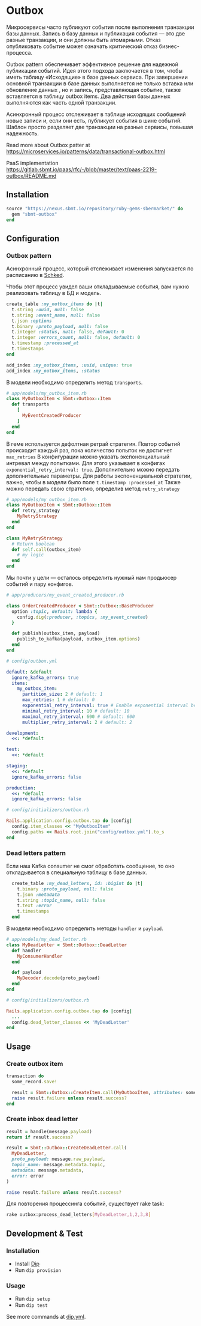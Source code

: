 # Outbox

Микросервисы часто публикуют события после выполнения транзакции базы данных. Запись в базу данных и публикация события — это две разные транзакции, и они должны быть атомарными. Отказ опубликовать событие может означать критический отказ бизнес-процесса.

Outbox pattern обеспечивает эффективное решение для надежной публикации событий. Идея этого подхода заключается в том, чтобы иметь таблицу «Исходящие» в базе данных сервиса. При завершении основной транзакции в базе данных выполняется не только вставка или обновление данных , но и запись, представляющая событие, также вставляется в таблицу outbox items. Два действия базы данных выполняются как часть одной транзакции.

Асинхронный процесс отслеживает в таблице исходящих сообщений новые записи и, если они есть, публикует события в шине событий. Шаблон просто разделяет две транзакции на разные сервисы, повышая надежность.

Read more about Outbox patter at https://microservices.io/patterns/data/transactional-outbox.html

PaaS implementation https://gitlab.sbmt.io/paas/rfc/-/blob/master/text/paas-2219-outbox/README.md

## Installation

```ruby
source "https://nexus.sbmt.io/repository/ruby-gems-sbermarket/" do
  gem "sbmt-outbox"
end
```

## Configuration

### Outbox pattern

Асинхронный процесс, который отслеживает изменения запускается по расписанию в [Schked](https://github.com/bibendi/schked).

Чтобы этот процесс увидел ваши откладываемые события, вам нужно реализовать таблицу в БД и модель.

```ruby
create_table :my_outbox_items do |t|
  t.string :uuid, null: false
  t.string :event_name, null: false
  t.json :options
  t.binary :proto_payload, null: false
  t.integer :status, null: false, default: 0
  t.integer :errors_count, null: false, default: 0
  t.timestamp :processed_at
  t.timestamps
end

add_index :my_outbox_items, :uuid, unique: true
add_index :my_outbox_items, :status
```

В модели необходимо определить метод `transports`.

```ruby
# app/models/my_outbox_item.rb
class MyOutboxItem < Sbmt::Outbox::Item
  def transports
    [
      MyEventCreatedProducer
    ]
  end
end
```

В геме используется дефолтная ретрай стратегия.
Повтор событий происходит каждый раз, пока количество попыток не достигнет `max_retries`
В конфигурации можно указать экспоненциальный интревал между попытками.
Для этого указывает в конфигах `exponential_retry_interval: true`.
Дополнительно можно передать дополнительные параметры.
Для работы экспоненциальной стратегии, важно, чтобы в модели было поле  `t.timestamp :processed_at`
Также можно передать свою стратегию, определив метод `retry_strategy`

```ruby
# app/models/my_outbox_item.rb
class MyOutboxItem < Sbmt::Outbox::Item
  def retry_strategy
    MyRetryStrategy
  end
end

class MyRetryStrategy
  # Return boolean
  def self.call(outbox_item)
    # my logic
  end
end
```

Мы почти у цели — осталось определить нужный нам продьюсер событий и пару конфигов.

```ruby
# app/producers/my_event_created_producer.rb

class OrderCreatedProducer < Sbmt::Outbox::BaseProducer
  option :topic, default: lambda {
    config.dig(:producer, :topics, :my_event_created)
  }

  def publish(outbox_item, payload)
    publish_to_kafka(payload, outbox_item.options)
  end
end
```

```yaml
# config/outbox.yml

default: &default
  ignore_kafka_errors: true
  items:
    my_outbox_item:
      partition_size: 2 # default: 1
      max_retries: 1 # default: 0
      exponential_retry_interval: true # Enable exponential interval between attempts to process an outbox item. Default: false
      minimal_retry_interval: 10 # default: 10
      maximal_retry_interval: 600 # default: 600
      multiplier_retry_interval: 2 # default: 2

development:
  <<: *default

test:
  <<: *default

staging:
  <<: *default
  ignore_kafka_errors: false

production:
  <<: *default
  ignore_kafka_errors: false
```

```ruby
# config/initializers/outbox.rb

Rails.application.config.outbox.tap do |config|
  config.item_classes << "MyOutboxItem"
  config.paths << Rails.root.join("config/outbox.yml").to_s
end
```

### Dead letters pattern

Если наш Kafka consumer не смог обработать сообщение, то оно откладывается в специальную таблицу в базе данных.

```ruby
  create_table :my_dead_letters, id: :bigint do |t|
    t.binary :proto_payload, null: false
    t.json :metadata
    t.string :topic_name, null: false
    t.text :error
    t.timestamps
  end
```

В модели необходимо определить методы `handler` и `payload`.

```ruby
# app/models/my_dead_letter.rb
class MyDeadLetter < Sbmt::Outbox::DeadLetter
  def handler
    MyConsumerHandler
  end

  def payload
    MyDecoder.decode(proto_payload)
  end
end
```

```ruby
# config/initializers/outbox.rb

Rails.application.config.outbox.tap do |config|
  ...
  config.dead_letter_classes << 'MyDeadLetter'
end
```

## Usage


### Create outbox item

```ruby
transaction do
  some_record.save!

  result = Sbmt::Outbox::CreateItem.call(MyOutboxItem, attributes: some_attrs)
  raise result.failure unless result.success?
end
```

### Create inbox dead letter

```ruby
result = handle(message.payload)
return if result.success?

result = Sbmt::Outbox::CreateDeadLetter.call(
  MyDeadLetter,
  proto_payload: message.raw_payload,
  topic_name: message.metadata.topic,
  metadata: message.metadata,
  error: error
)

raise result.failure unless result.success?
```

Для повторения процессинга событий, существует rake task:

```sh
rake outbox:process_dead_letters[MyDeadLetter,1,2,3,8]
```

## Development & Test

### Installation

- Install [Dip](https://github.com/bibendi/dip)
- Run `dip provision`

### Usage

- Run `dip setup`
- Run `dip test`

See more commands at [dip.yml](./dip.yml).
